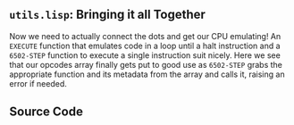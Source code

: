 ## `utils.lisp`: Bringing it all Together

Now we need to actually connect the dots and get our CPU emulating! An `EXECUTE`
function that emulates code in a loop until a halt instruction and a `6502-STEP`
function to execute a single instruction suit nicely. Here we see that our
opcodes array finally gets put to good use as `6502-STEP` grabs the appropriate
function and its metadata from the array and calls it, raising an error if needed.

## Source Code
